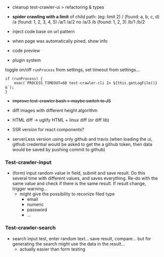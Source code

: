 - cleanup test-crawler-ui > refactoring & types

- **spider crawling with a limit** of child path: (eg: limit 2)
    /     (found: a, b, c, d)
    /a    (found: 1, 2, 3, 4, 5)
    /a/1
    /a/2
    no /a/3
    /b    (found: 1, 2, 3)
    /b/1
    /b/2

- inject code base on url pattern

- when page was automatically pined, show info

- code preview
- plugin system


toggle on/off `runProcess` from settings, set timeout from settings...
```tsx
if (runProcess) {
    exec(`PROCESS_TIMEOUT=60 test-crawler-cli 2> ${this.getLogFile()} &`);
}
```


- ~~improve test-crawler bash > maybe switch to JS~~




- diff images with different height algorithm

- HTML diff -> uglify HTML + linux diff (or diff lib)

- SSR version for react components?

- serverLess version using only github and travis (when loading the ui, github credential would be asked to get the a github token, then data would be saved by pushing commit to github)

### Test-crawler-input

- (form) input random value in field, submit and save result. Do this several time with different values, and saves everything. Re-do with the same value and check if there is the same result. If result change, trigger warning...
    - might give the possibility to reconize filed type
        - email
        - numeric
        - password
        - ...

### Test-crawler-search

- search input test, enter random text... save result, compare... but for generating the search might use the data in the result...
    - actually easier than form testing